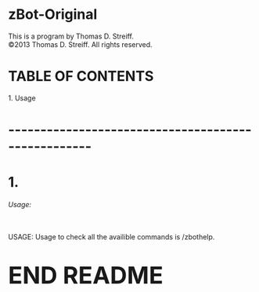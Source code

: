 zBot-Original
=============
This is a program by Thomas D. Streiff.<br>
©2013 Thomas D. Streiff. All rights reserved.<br>
<h1>TABLE OF CONTENTS</h1>
1. Usage
<h1>---------------------------------------------------</h1>
<h1>1.</h1><h6> Usage:</h6><br>
USAGE: Usage to check all the availible commands is /zbothelp.<br>
<h1><font size=100>END README</font></h1>
